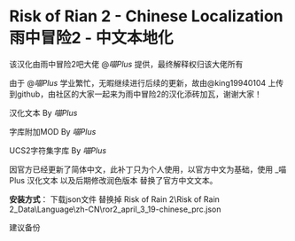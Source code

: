 # Risk of Rian 2 - Chinese Localization 雨中冒险2 - 中文本地化

该汉化由雨中冒险2吧大佬 @_喵Plus_ 提供，最终解释权归该大佬所有

由于 @_喵Plus_ 学业繁忙，无暇继续进行后续的更新，故由@king19940104 上传到github，由社区的大家一起来为雨中冒险2的汉化添砖加瓦，谢谢大家！


汉化文本 By _喵Plus_

字库附加MOD By _喵Plus_

UCS2字符集字库 By _喵Plus_



因官方已经更新了简体中文，此补丁只为个人使用，以官方中文为基础，使用 _喵Plus 汉化文本 以及后期修改润色版本
替换了官方中文文本。



**安装方式**：
    下载json文件 替换掉
        Risk of Rain 2\Risk of Rain 2_Data\Language\zh-CN\ror2_april_3_19-chinese_prc.json
        
 建议备份
